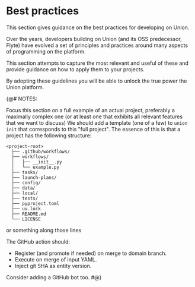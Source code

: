 # Best practices

This section gives guidance on the best practices for developing on Union.

Over the years, developers building on Union (and its OSS predecessor, Flyte) have evolved a set of principles and practices
around many aspects of programming on the platform.

This section attempts to capture the most relevant and useful of these and provide guidance on how to apply them to your projects.

By adopting these guidelines you will be able to unlock the true power the Union platform.




{@#
NOTES:

Focus this section on a full example of an actual project, preferably a maximally complex one (or at least one that exhibits all relevant features that we want to discuss)
We should add a template (one of a few) to `union init` that corresponds to this "full project".
The essence of this is that a project has the following structure:

```
<project-root>
  ├── .github/workflows/
  ├── workflows/
  │   ├── __init__.py
  │   └── example.py
  ├── tasks/
  ├── launch-plans/
  ├── config/
  ├── data/
  ├── local/
  ├── tests/
  ├── pyproject.toml
  ├── uv.lock
  ├── README.md
  └── LICENSE
```
or something along those lines

The GitHub action should:
* Register (and promote if needed) on merge to domain branch.
* Execute on merge of input YAML.
* Inject git SHA as entity version.

Consider adding a GitHub bot too.
#@}
